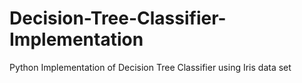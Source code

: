 # Decision-Tree-Classifier-Implementation
Python Implementation of Decision Tree Classifier using Iris data set
